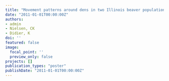 ```yaml
---
title: "Movement patterns around dens in two Illinois beaver populations"
date: "2011-01-01T00:00:00Z"
authors:
- admin
- Nielsen, CK
- Didier, K
doi: ''
featured: false
image:
  focal_point: ''
  preview_only: false
projects: []
publication_types: "poster"
publishDate: "2011-01-01T00:00:00Z"
---
```


